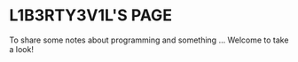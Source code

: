 # L1B3RTY3V1L'S PAGE
To share some notes about programming and something ...
Welcome to take a look!